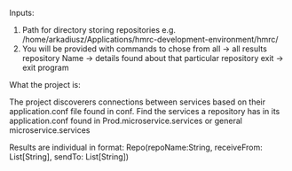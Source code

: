 Inputs:
1. Path for directory storing repositories e.g. /home/arkadiusz/Applications/hmrc-development-environment/hmrc/
2. You will be provided with commands to chose from
    all                 -> all results
    repository Name     -> details found about that particular repository
    exit                -> exit program


What the project is:

The project discoverers connections between services based on their application.conf file found in conf.
Find the services a repository has in its application.conf found in Prod.microservice.services or general microservice.services

Results are individual in format: Repo(repoName:String, receiveFrom: List[String], sendTo: List[String])